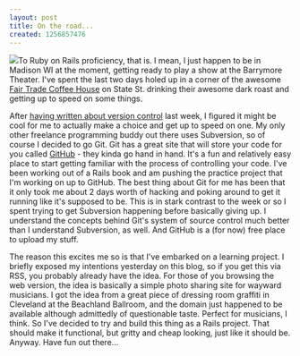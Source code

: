 ```yaml
--- 
layout: post
title: On the road...
created: 1256857476
---
```

<a href="http://flickr.com/photos/14185972@N00/2598907096" title="The old tumble down tram mine"><img src="/sites/default/files/images/2598907096_3fdff19cee.jpg" /></a>To Ruby on Rails proficiency, that is.  I mean, I just happen to be in Madison WI at the moment, getting ready to play a show at the Barrymore Theater.  I've spent the last two days holed up in a corner of the awesome <a href="http://www.fairtradecoffeehouse.com/">Fair Trade Coffee House</a> on State St. drinking their awesome dark roast and getting up to speed on some things.

After <a href="http://ignoredByDinosaurs.com/2009/10/chapter-6a-version-control/">having written about version control</a> last week, I figured it might be cool for me to actually make a choice and get up to speed on one.  My only other freelance programming buddy out there uses Subversion, so of course I decided to go Git.  Git has a great  site that will store your code for you called <a href="https://github.com/">GitHub</a> - they kinda go hand in hand.  It's a fun and relatively easy place to start getting familiar with the process of controlling your code.  I've been working out of a Rails book and am pushing the practice project that I'm working on up to GitHub.  The best thing about Git for me has been that it only took me about 2 days worth of hacking and poking around to get it running like it's supposed to be.  This is in stark contrast to the week or so I spent trying to get Subversion happening before basically giving up.  I understand the concepts behind Git's system of source control much better than I understand Subversion, as well.  And GitHub is a (for now) free place to upload my stuff.

The reason this excites me so is that I've embarked on a learning project.  I briefly exposed my intentions yesterday on this blog, so if you get this via RSS, you probably already have the idea.  For those of you browsing the web version, the idea is basically a simple photo sharing site for wayward musicians.  I got the idea from a great piece of dressing room graffiti in Cleveland at the Beachland Ballroom, and the domain just happened to be available although admittedly of questionable taste.  Perfect for musicians, I think.  So I've decided to try and build this thing as a Rails project.  That should make it functional, but gritty and cheap looking, just like it should be.  Anyway.  Have fun out there...
